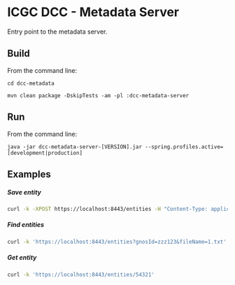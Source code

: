 ICGC DCC - Metadata Server
===

Entry point to the metadata server.

Build
---

From the command line:

`cd dcc-metadata`

`mvn clean package -DskipTests -am -pl :dcc-metadata-server`

Run
---

From the command line:

`java -jar dcc-metadata-server-[VERSION].jar --spring.profiles.active=[development|production]`

Examples
---

##### Save entity
```bash
curl -k -XPOST https://localhost:8443/entities -H "Content-Type: application/json" -d '{"gnosId":"zzz123","fileName":"1.txt","projectCode":"ABCD-CA","access":"open"}'
```

##### Find entities
```bash
curl -k 'https://localhost:8443/entities?gnosId=zzz123&fileName=1.txt'
```

##### Get entity
```bash
curl -k 'https://localhost:8443/entities/54321'
```
